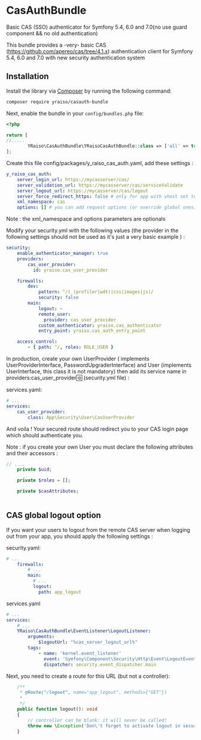 # CasAuthBundle
Basic CAS (SSO) authenticator for Symfony 5.4, 6.0 and 7.0(no use guard component && no old authentication)

This bundle provides a -very- basic CAS (https://github.com/apereo/cas/tree/4.1.x) authentication client for Symfony 5.4, 6.0 and 7.0 with new security authentication system

## Installation

Install the library via [Composer](https://getcomposer.org/) by
running the following command:

```bash
composer require yraiso/casauth-bundle
```

Next, enable the bundle in your `config/bundles.php` file:

```php
<?php

return [
//.....
        YRaiso\CasAuthBundle\YRaisoCasAuthBundle::class => ['all' => true],
];
```

Create this file config/packages/y_raiso_cas_auth.yaml, add these settings :
```yaml
y_raiso_cas_auth:
    server_login_url: https://mycasserver/cas/
    server_validation_url: https://mycasserver/cas/serviceValidate
    server_logout_url: https://mycasserver/cas/logout
    server_force_redirect_https: false # only for app with vhost set to 80 and behind reverse proxy (443) - if in env file must be cast to boolean value like('%env(bool:CAS_FORCE_REDIRECT_HTTPS)%')!          
    xml_namespace: cas
    options: [] # you can add request options (or override global ones) (cf https://symfony.com/doc/current/http_client.html#making-requests)
```
Note : the xml_namespace and options parameters are optionals

Modify your security.yml with the following values (the provider in the following settings should not be used as it's just a very basic example ) :
```yaml
security:
    enable_authenticator_manager: true  
    providers:
        cas_user_provider:
          id: yraiso.cas_user_provider

    firewalls:
        dev:
            pattern: ^/(_(profiler|wdt)|css|images|js)/
            security: false
        main:
            logout: ~
            remote_user:
              provider: cas_user_provider
            custom_authenticator: yraiso.cas_authenticator
            entry_point: yraiso.cas_auth_entry_point

    access_control:
        - { path: ^/, roles: ROLE_USER }
  ```
In production, create your own UserProvider ( implements UserProviderInterface, PasswordUpgraderInterface) and User (implements UserInterface, this class it is not mandatory) 
then add its service name in providers:cas_user_provider:id: (security.yml file) :

services.yaml:

```yaml
# ...
services:
    cas_user_provider:
        class: App\Security\User\CasUserProvider
 ```
  And voila ! Your secured route should redirect you to your CAS login page which should authenticate you.

Note : if you create your own User you must declare the following attributes and their accessors :
```php
// ....
    private $uid;

    private $roles = [];

    private $casAttributes;
    
  ```

## CAS global logout option

If you want your users to logout from the remote CAS server when logging out from your app, you should apply the following settings :

security.yaml:

```yaml
# ...
    firewalls:
        # ...
        main:
          # ...
          logout:
            path: app_logout
  ```
  
services.yaml

```yaml
# ...
services:
    # ... 
    YRaiso\CasAuthBundle\EventListener\LogoutListener:
        arguments:
            $logoutUrl: "%cas_server_logout_url%"
        tags:
            - name: 'kernel.event_listener'
              event: 'Symfony\Component\Security\Http\Event\LogoutEvent'
              dispatcher: security.event_dispatcher.main
  ```
Next, you need to create a route for this URL (but not a controller):
```php
    /**
     * @Route("/logout", name="app_logout", methods={"GET"})
     *
     */
    public function logout(): void
    {
        // controller can be blank: it will never be called!
        throw new \Exception('Don\'t forget to activate logout in security.yaml');
    }
  ```
